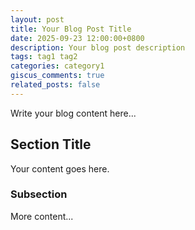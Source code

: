 ```yaml
---
layout: post
title: Your Blog Post Title
date: 2025-09-23 12:00:00+0800
description: Your blog post description
tags: tag1 tag2
categories: category1
giscus_comments: true
related_posts: false
---
```


Write your blog content here...

## Section Title

Your content goes here.

### Subsection

More content...

